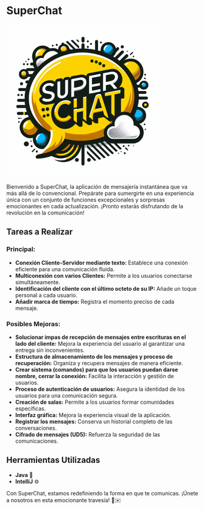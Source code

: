 # SuperChat

<img src="Imagen/SuperChat.jpg" alt="SuperChat" width="400" height="400">


Bienvenido a SuperChat, la aplicación de mensajería instantánea que va más allá de lo convencional. Prepárate para sumergirte
en una experiencia única con un conjunto de funciones excepcionales y sorpresas emocionantes en cada actualización.
¡Pronto estarás disfrutando de la revolución en la comunicación!

## Tareas a Realizar

### Principal:
- **Conexión Cliente-Servidor mediante texto:** Establece una conexión eficiente para una comunicación fluida.
- **Multiconexión con varios Clientes:** Permite a los usuarios conectarse simultáneamente.
- **Identificación del cliente con el último octeto de su IP:** Añade un toque personal a cada usuario.
- **Añadir marca de tiempo:** Registra el momento preciso de cada mensaje.

### Posibles Mejoras:
- **Solucionar impas de recepción de mensajes entre escrituras en el lado del cliente:** Mejora la experiencia del usuario al garantizar una entrega sin inconvenientes.
- **Estructura de almacenamiento de los mensajes y proceso de recuperación:** Organiza y recupera mensajes de manera eficiente.
- **Crear sistema (comandos) para que los usuarios puedan darse nombre, cerrar la conexión:** Facilita la interacción y gestión de usuarios.
- **Proceso de autenticación de usuarios:** Asegura la identidad de los usuarios para una comunicación segura.
- **Creación de salas:** Permite a los usuarios formar comunidades específicas.
- **Interfaz gráfica:** Mejora la experiencia visual de la aplicación.
- **Registrar los mensajes:** Conserva un historial completo de las conversaciones.
- **Cifrado de mensajes (UD5):** Refuerza la seguridad de las comunicaciones.

## Herramientas Utilizadas

- **Java** 🚀
- **IntelliJ** ⚙️

Con SuperChat, estamos redefiniendo la forma en que te comunicas. ¡Únete a nosotros en esta emocionante travesía! 🚀✉️
